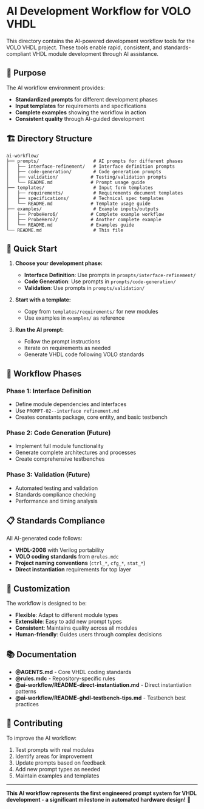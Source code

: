 # AI Development Workflow for VOLO VHDL

This directory contains the AI-powered development workflow tools for the VOLO VHDL project. These tools enable rapid, consistent, and standards-compliant VHDL module development through AI assistance.

## 🎯 **Purpose**

The AI workflow environment provides:
- **Standardized prompts** for different development phases
- **Input templates** for requirements and specifications
- **Complete examples** showing the workflow in action
- **Consistent quality** through AI-guided development

## 🏗️ **Directory Structure**

```
ai-workflow/
├── prompts/                    # AI prompts for different phases
│   ├── interface-refinement/   # Interface definition prompts
│   ├── code-generation/        # Code generation prompts  
│   ├── validation/            # Testing/validation prompts
│   └── README.md              # Prompt usage guide
├── templates/                  # Input form templates
│   ├── requirements/           # Requirements document templates
│   ├── specifications/         # Technical spec templates
│   └── README.md              # Template usage guide
├── examples/                   # Example inputs/outputs
│   ├── ProbeHero6/            # Complete example workflow
│   ├── ProbeHero7/            # Another complete example
│   └── README.md              # Examples guide
└── README.md                   # This file
```

## 🚀 **Quick Start**

1. **Choose your development phase:**
   - **Interface Definition**: Use prompts in `prompts/interface-refinement/`
   - **Code Generation**: Use prompts in `prompts/code-generation/`
   - **Validation**: Use prompts in `prompts/validation/`

2. **Start with a template:**
   - Copy from `templates/requirements/` for new modules
   - Use examples in `examples/` as reference

3. **Run the AI prompt:**
   - Follow the prompt instructions
   - Iterate on requirements as needed
   - Generate VHDL code following VOLO standards

## 🔄 **Workflow Phases**

### **Phase 1: Interface Definition**
- Define module dependencies and interfaces
- Use `PROMPT-02--interface refinement.md`
- Creates constants package, core entity, and basic testbench

### **Phase 2: Code Generation** (Future)
- Implement full module functionality
- Generate complete architectures and processes
- Create comprehensive testbenches

### **Phase 3: Validation** (Future)
- Automated testing and validation
- Standards compliance checking
- Performance and timing analysis

## 📋 **Standards Compliance**

All AI-generated code follows:
- **VHDL-2008** with Verilog portability
- **VOLO coding standards** from `@rules.mdc`
- **Project naming conventions** (`ctrl_*`, `cfg_*`, `stat_*`)
- **Direct instantiation** requirements for top layer

## 🎨 **Customization**

The workflow is designed to be:
- **Flexible**: Adapt to different module types
- **Extensible**: Easy to add new prompt types
- **Consistent**: Maintains quality across all modules
- **Human-friendly**: Guides users through complex decisions

## 📚 **Documentation**

- **@AGENTS.md** - Core VHDL coding standards
- **@rules.mdc** - Repository-specific rules
- **@ai-workflow/README-direct-instantiation.md** - Direct instantiation patterns
- **@ai-workflow/README-ghdl-testbench-tips.md** - Testbench best practices

## 🤝 **Contributing**

To improve the AI workflow:
1. Test prompts with real modules
2. Identify areas for improvement
3. Update prompts based on feedback
4. Add new prompt types as needed
5. Maintain examples and templates

---

**This AI workflow represents the first engineered prompt system for VHDL development - a significant milestone in automated hardware design!** 🎉
